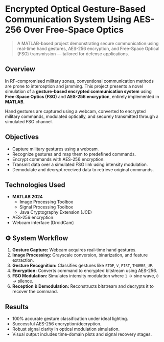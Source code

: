 #  Encrypted Optical Gesture-Based Communication System Using AES-256 Over Free-Space Optics

> A MATLAB-based project demonstrating secure communication using real-time hand gestures, AES-256 encryption, and Free-Space Optical (FSO) transmission — tailored for defense applications.

##  Overview

In RF-compromised military zones, conventional communication methods are prone to interception and jamming. This project presents a novel simulation of a **gesture-based encrypted communication system** using **Free-Space Optics (FSO)** and **AES-256 encryption**, entirely implemented in **MATLAB**.

Hand gestures are captured using a webcam, converted to encrypted military commands, modulated optically, and securely transmitted through a simulated FSO channel.

##  Objectives

-  Capture military gestures using a webcam.
-  Recognize gestures and map them to predefined commands.
-  Encrypt commands with AES-256 encryption.
-  Transmit data over a simulated FSO link using intensity modulation.
-  Demodulate and decrypt received data to retrieve original commands.

##  Technologies Used

- **MATLAB 2024**
  - Image Processing Toolbox
  - Signal Processing Toolbox
  - Java Cryptography Extension (JCE)
- AES-256 encryption
- Webcam interface (DroidCam)

## ⚙ System Workflow

1. **Gesture Capture:** Webcam acquires real-time hand gestures.
2. **Image Processing:** Grayscale conversion, binarization, and feature extraction.
3. **Gesture Recognition:** Classifies gestures like `STOP`, `V`, `FIST`, `THUMBS_UP`.
4. **Encryption:** Converts command to encrypted bitstream using AES-256.
5. **FSO Modulation:** Simulates intensity modulation where `1` → sine wave, `0` → silence.
6. **Reception & Demodulation:** Reconstructs bitstream and decrypts it to recover the command.

##  Results

- 100% accurate gesture classification under ideal lighting.
- Successful AES-256 encryption/decryption.
- Robust signal clarity in optical modulation simulation.
- Visual output includes time-domain plots and signal recovery stages.



